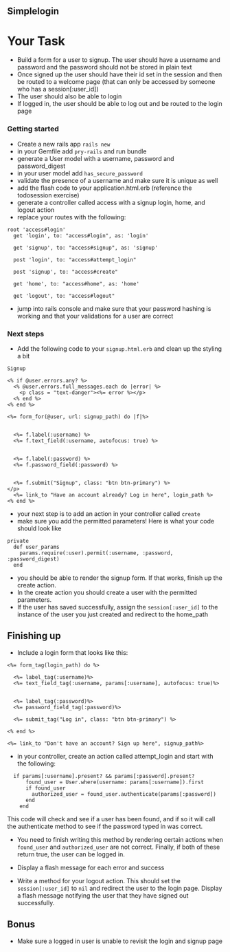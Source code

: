 ## Simplelogin

# Your Task

- Build a form for a user to signup. The user should have a username and password and the password should not be stored in plain text
- Once signed up the user should have their id set in the session and then be routed to a welcome page (that can only be accessed by someone who has a session[:user_id])
- The user should also be able to login
- If logged in, the user should be able to log out and be routed to the login page

### Getting started

- Create a new rails app `rails new `
- in your Gemfile add `pry-rails` and run bundle
- generate a User model with a username, password and password_digest
- in your user model add `has_secure_password`
- validate the presence of a username and make sure it is unique as well
- add the flash code to your application.html.erb (reference the todosession exercise)
- generate a controller called access with a signup login, home, and logout action
- replace your routes with the following:

```
root 'access#login'
  get 'login', to: "access#login", as: 'login'

  get 'signup', to: "access#signup", as: 'signup'

  post 'login', to: "access#attempt_login"

  post 'signup', to: "access#create"

  get 'home', to: "access#home", as: 'home'

  get 'logout', to: "access#logout"
``` 
- jump into rails console and make sure that your password hashing is working and that your validations for a user are correct

### Next steps

- Add the following code to your `signup.html.erb` and clean up the styling a bit

```
Signup

<% if @user.errors.any? %>
  <% @user.errors.full_messages.each do |error| %>
    <p class = "text-danger"><%= error %></p>
  <% end %>
<% end %>

<%= form_for(@user, url: signup_path) do |f|%>


  <%= f.label(:username) %>
  <%= f.text_field(:username, autofocus: true) %>


  <%= f.label(:password) %>
  <%= f.password_field(:password) %>


  <%= f.submit("Signup", class: "btn btn-primary") %>
</p>
  <%= link_to "Have an account already? Log in here", login_path %>
<% end %>

```

- your next step is to add an action in your controller called `create` 
- make sure you add the permitted parameters! Here is what your code should look like 

```
private
  def user_params
    params.require(:user).permit(:username, :password, :password_digest)
  end
```

- you should be able to render the signup form. If that works, finish up the create action.
- In the create action you should create a user with the permitted parameters. 
- If the user has saved successfully, assign the `session[:user_id]` to the instance of the user you just created and redirect to the home_path 

## Finishing up

- Include a login form that looks like this: 

```
<%= form_tag(login_path) do %>

  <%= label_tag(:username)%>
  <%= text_field_tag(:username, params[:username], autofocus: true)%>


  <%= label_tag(:password)%>
  <%= password_field_tag(:password)%>

  <%= submit_tag("Log in", class: "btn btn-primary") %>

<% end %>

<%= link_to "Don't have an account? Sign up here", signup_path%>

```

- in your controller, create an action called attempt_login and start with the following: 

```
  if params[:username].present? && params[:password].present?
      found_user = User.where(username: params[:username]).first
      if found_user
        authorized_user = found_user.authenticate(params[:password])
      end
    end
```

This code will check and see if a user has been found, and if so it will call the authenticate method to see if the password typed in was correct. 

- You need to finish writing this method by rendering certain actions when `found_user` and `authorized_user` are not correct. Finally, if both of these return true, the user can be logged in. 

- Display a flash message for each error and success

- Write a method for your logout action. This should set the `session[:user_id]` to `nil` and redirect the user to the login page. Display a flash message notifying the user that they have signed out successfully. 


## Bonus

- Make sure a logged in user is unable to revisit the login and signup page


